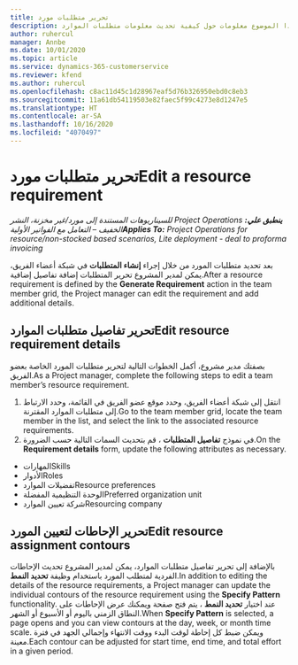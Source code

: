 ```yaml
---
title: تحرير متطلبات مورد
description: يوفر هذا الموضوع معلومات حول كيفية تحديث معلومات متطلبات الموارد.
author: ruhercul
manager: Annbe
ms.date: 10/01/2020
ms.topic: article
ms.service: dynamics-365-customerservice
ms.reviewer: kfend
ms.author: ruhercul
ms.openlocfilehash: c8ac11d45c1d28967eaf5d76b326950ebd0c8eb3
ms.sourcegitcommit: 11a61db54119503e82faec5f99c4273e8d1247e5
ms.translationtype: HT
ms.contentlocale: ar-SA
ms.lasthandoff: 10/16/2020
ms.locfileid: "4070497"
---
```

# <a name="edit-a-resource-requirement"></a><span data-ttu-id="35d10-103">تحرير متطلبات مورد</span><span class="sxs-lookup"><span data-stu-id="35d10-103">Edit a resource requirement</span></span>

<span data-ttu-id="35d10-104">_**ينطبق علي:** ‏‫Project Operations للسيناريوهات المستندة إلى مورد/غير مخزنة‬، ‏‫النشر الخفيف – التعامل مع الفواتير الأولية‬_</span><span class="sxs-lookup"><span data-stu-id="35d10-104">_**Applies To:** Project Operations for resource/non-stocked based scenarios, Lite deployment - deal to proforma invoicing_</span></span>

<span data-ttu-id="35d10-105">بعد تحديد متطلبات المورد من خلال إجراء **إنشاء المتطلبات** في شبكة أعضاء الفريق، يمكن لمدير المشروع تحرير المتطلبات إضافة تفاصيل إضافية.</span><span class="sxs-lookup"><span data-stu-id="35d10-105">After a resource requirement is defined by the **Generate Requirement** action in the team member grid, the Project manager can edit the requirement and add additional details.</span></span>

## <a name="edit-resource-requirement-details"></a><span data-ttu-id="35d10-106">تحرير تفاصيل متطلبات الموارد</span><span class="sxs-lookup"><span data-stu-id="35d10-106">Edit resource requirement details</span></span>

<span data-ttu-id="35d10-107">بصفتك مدير مشروع، أكمل الخطوات التالية لتحرير متطلبات المورد الخاصة بعضو الفريق.</span><span class="sxs-lookup"><span data-stu-id="35d10-107">As a Project manager, complete the following steps to edit a team member’s resource requirement.</span></span>

1. <span data-ttu-id="35d10-108">انتقل إلى شبكة أعضاء الفريق، وحدد موقع عضو الفريق في القائمة، وحدد الارتباط إلى متطلبات الموارد المقترنة.</span><span class="sxs-lookup"><span data-stu-id="35d10-108">Go to the team member grid, locate the team member in the list, and select the link to the associated resource requirements.</span></span>
2. <span data-ttu-id="35d10-109">في نموذج **تفاصيل المتطلبات** ، قم بتحديث السمات التالية حسب الضرورة.</span><span class="sxs-lookup"><span data-stu-id="35d10-109">On the **Requirement details** form, update the following attributes as necessary.</span></span>

- <span data-ttu-id="35d10-110">المهارات</span><span class="sxs-lookup"><span data-stu-id="35d10-110">Skills</span></span>
- <span data-ttu-id="35d10-111">الأدوار</span><span class="sxs-lookup"><span data-stu-id="35d10-111">Roles</span></span>
- <span data-ttu-id="35d10-112">تفضيلات الموارد</span><span class="sxs-lookup"><span data-stu-id="35d10-112">Resource preferences</span></span>
- <span data-ttu-id="35d10-113">الوحدة التنظيمية المفضلة</span><span class="sxs-lookup"><span data-stu-id="35d10-113">Preferred organization unit</span></span>
- <span data-ttu-id="35d10-114">شركة تعيين الموارد‬</span><span class="sxs-lookup"><span data-stu-id="35d10-114">Resourcing company</span></span>

## <a name="edit-resource-assignment-contours"></a><span data-ttu-id="35d10-115">تحرير الإحاطات لتعيين المورد</span><span class="sxs-lookup"><span data-stu-id="35d10-115">Edit resource assignment contours</span></span>

<span data-ttu-id="35d10-116">بالإضافة إلى تحرير تفاصيل متطلبات الموارد، يمكن لمدير المشروع تحديث الإحاطات الفردية لمتطلب المورد باستخدام وظيفة **تحديد النمط**.</span><span class="sxs-lookup"><span data-stu-id="35d10-116">In addition to editing the details of the resource requirements, a Project manager can update the individual contours of the resource requirement using the **Specify Pattern** functionality.</span></span> <span data-ttu-id="35d10-117">عند اختيار **تحديد النمط** ، يتم فتح صفحة ويمكنك عرض الإحاطات على النطاق الزمني باليوم أو الأسبوع أو الشهر.</span><span class="sxs-lookup"><span data-stu-id="35d10-117">When **Specify Pattern** is selected, a page opens and you can view contours at the day, week, or month time scale.</span></span> <span data-ttu-id="35d10-118">ويمكن ضبط كل إحاطة لوقت البدء ووقت الانتهاء وإجمالي الجهد في فترة معينة.</span><span class="sxs-lookup"><span data-stu-id="35d10-118">Each contour can be adjusted for start time, end time, and total effort in a given period.</span></span>